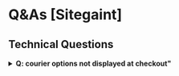 # Q&As [Sitegaint]

## Technical Questions

<details>
<summary><strong>Q: courier options not displayed at checkout"</strong></summary>

  - might because there is no weight/dimensions set for the product


</details>
